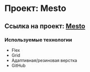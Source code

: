 # Проект: Mesto

## Ссылка на проект: [Mesto](https://nickrumyantcev.github.io/mesto-project/)

### Используемые технологии
* Flex
* Grid
* Адаптивная/резиновая верстка
* GitHub
